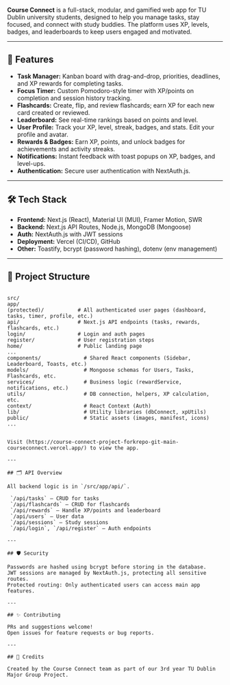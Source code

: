 **Course Connect** is a full-stack, modular, and gamified web app for TU Dublin university students, designed to help you manage tasks, stay focused, and connect with study buddies. The platform uses XP, levels, badges, and leaderboards to keep users engaged and motivated.

---

## 🚀 Features
- **Task Manager:** Kanban board with drag-and-drop, priorities, deadlines, and XP rewards for completing tasks.
- **Focus Timer:** Custom Pomodoro-style timer with XP/points on completion and session history tracking.
- **Flashcards:** Create, flip, and review flashcards; earn XP for each new card created or reviewed.
- **Leaderboard:** See real-time rankings based on points and level.
- **User Profile:** Track your XP, level, streak, badges, and stats. Edit your profile and avatar.
- **Rewards & Badges:** Earn XP, points, and unlock badges for achievements and activity streaks.
- **Notifications:** Instant feedback with toast popups on XP, badges, and level-ups.
- **Authentication:** Secure user authentication with NextAuth.js.

---

## 🛠️ Tech Stack

- **Frontend:** Next.js (React), Material UI (MUI), Framer Motion, SWR
- **Backend:** Next.js API Routes, Node.js, MongoDB (Mongoose)
- **Auth:** NextAuth.js with JWT sessions
- **Deployment:** Vercel (CI/CD), GitHub
- **Other:** Toastify, bcrypt (password hashing), dotenv (env management)

---

## 📁 Project Structure

```

src/
app/
(protected)/           # All authenticated user pages (dashboard, tasks, timer, profile, etc.)
api/                   # Next.js API endpoints (tasks, rewards, flashcards, etc.)
login/                 # Login and auth pages
register/              # User registration steps
home/                  # Public landing page
...
components/              # Shared React components (Sidebar, Leaderboard, Toasts, etc.)
models/                  # Mongoose schemas for Users, Tasks, Flashcards, etc.
services/                # Business logic (rewardService, notifications, etc.)
utils/                   # DB connection, helpers, XP calculation, etc.
context/                 # React Context (Auth)
lib/                     # Utility libraries (dbConnect, xpUtils)
public/                  # Static assets (images, manifest, icons)
...


Visit (https://course-connect-project-forkrepo-git-main-courseconnect.vercel.app/) to view the app.

---

## 🗂️ API Overview

All backend logic is in `/src/app/api/`.

 `/api/tasks` — CRUD for tasks
 `/api/flashcards` — CRUD for flashcards
 `/api/rewards` — Handle XP/points and leaderboard
 `/api/users` — User data
 `/api/sessions` — Study sessions
 `/api/login`, `/api/register` — Auth endpoints

---

## 🛡️ Security

Passwords are hashed using bcrypt before storing in the database.
JWT sessions are managed by NextAuth.js, protecting all sensitive routes.
Protected routing: Only authenticated users can access main app features.

---

## ✨ Contributing

PRs and suggestions welcome!
Open issues for feature requests or bug reports.

---

## 📝 Credits

Created by the Course Connect team as part of our 3rd year TU Dublin Major Group Project.
